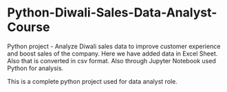 # Python-Diwali-Sales-Data-Analyst-Course
Python project - Analyze Diwali sales data to improve customer experience and boost sales of the company.
Here we have added data in Excel Sheet.
Also that is converted in csv format.
Also through Jupyter Notebook used Python for analysis.

This is a complete python project used for data analyst role.
